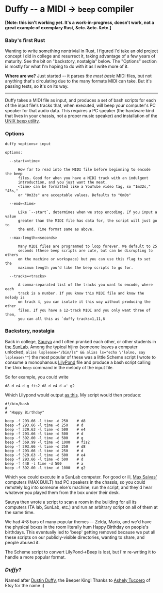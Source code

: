 # Duffy -- a MIDI -> `beep` compiler

**\[Note: this isn't working yet. It's a work-in-progress, doesn't work, not a
great example of exemplary Rust, &etc.  &etc. &etc.\]**

### Baby's first Rust

Wanting to write something nontrivial in Rust, I figured I'd take an old project
concept I did in college and resurrect it, taking advantage of a few years of
maturity. See the bit on "backstory, nostalgia" below. The "Options" section is
mostly for what I'm hoping to do with it as I write more of it.

**Where are we?** Just started -- it parses _the most basic_ MIDI files, but not
anything that's circulating due to the many formats MIDI can take. But it's
passing tests, so it's on its way.

---

Duffy takes a MIDI file as input, and produces a set of bash scripts for each
of the input file's tracks that, when executed, will beep your computer's PC
speaker for that audio data. This requires a PC speaker (the hardware kind that
lives in your chassis, not a proper music speaker) and installation of the
[UNIX beep utility][7].

### Options

    duffy <options> input

    options:
      
      --start=<time>

          How far to read into the MIDI file before beginning to encode the beep
          files. Good for when you have a MIDI track with an indulgent
          introduction, and you just want the meat.
          <time> can be formatted like a YouTube video tag, so "1m32s," "45s,"
          or "0m33s" are acceptable values. Defaults to "0m0s"

      --end=<time>
          
          Like `--start`, determines when we stop encoding. If you input a value
          greater than the MIDI file has data for, the script will just go to
          the end. Time format same as above.

      --max-length=<seconds>
          
          Many MIDI files are programmed to loop forever. We default to 25
          seconds (these beep scripts are cute, but can be disrupting to others
          on the machine or workspace) but you can use this flag to set the
          maximum length you'd like the beep scripts to go for.

      --tracks=<tracks>

          A comma-separated list of the tracks you want to encode, where each
          track is a number. If you know this MIDI file and know the melody is
          on track 4, you can isolate it this way without producing the other
          files. If you have a 12-track MIDI and you only want three of them,
          you can all this as `duffy tracks=1,11,6


### Backstory, nostalgia

Back in college, [Saurya][1] and I often pranked each other, or other students
in [the SunLab][2]. Among the typical hijinx (someone leaves a computer
unlocked, `alias lsplease="/bin/ls" && alias ls="echo \"lolno, say lsplease\""`)
the most popular of these was a little Scheme script I wrote to consume a monophanous
[LilyPond][3] file and produce a bash script calling the Unix `beep` command in
the melody of the input file.

So for example, you could write

    d8 d e4 d g fis2 d8 d e4 d a' g2

Which Lilypond would output [as this][8]. My script would then produce:

    #!/bin/bash
    #
    # "Happy Birthday"
    
    beep -f 293.66 -l time -d 250    # d8
    beep -f 293.66 -l time -d 250    # d
    beep -f 329.63 -l time -d 500    # e4
    beep -f 293.66 -l time -d 500    # d
    beep -f 392.00 -l time -d 500    # g
    beep -f 369.99 -l time -d 1000   # fis2
    beep -f 293.66 -l time -d 250    # d8
    beep -f 293.66 -l time -d 250    # d
    beep -f 329.63 -l time -d 500    # e4
    beep -f 293.66 -l time -d 500    # d
    beep -f 440 -l time -d 500       # a
    beep -f 392.00 -l time -d 1000   # g2

Which you could execute in a SunLab computer. For good or ill, [Max Salvas'][4]
computers (MAX BUILT) had PC speakers in the chassis, so you could remotely log
into someone else's machine, run the script, and they'd hear whatever you played
them from the box under their desk.

Saurya then wrote a script to scan a room in the building for all its computers
(TA lab, SunLab, etc.) and run an arbitrary script on all of them at the same
time.

We had 4-8 bars of many popular themes -- Zelda, Mario, and we'd have the
physical boxes in the room literally hum Happy Birthday on people's birthdays.
This eventually led to 'beep' getting removed because we put all these scripts
on our publicly-visible directories, wanting to share, and people abused it.

The Scheme script to convert LilyPond->Beep is lost, but I'm re-writing
it to handle a more popular format.

### _Duffy_?

Named after [Dustin Duffy][5], the Beeper King! Thanks to [Ashely Tuccero][6] of
Etsy for the name :)

   [1]: https://github.com/saurya
   [2]: http://cs.brown.edu/about/rooms/sunlab/
   [3]: http://lilypond.org/
   [4]: http://cs.brown.edu/people/staff/mls/
   [5]: http://www.quotefully.com/tvshow/30+Rock/Dennis+Duffy
   [6]: https://twitter.com/uccero/status/398165936827412480
   [7]: http://www.johnath.com/beep/
   [8]: http://paul-meier.github.io/Duffy/pages/lily-output.png
